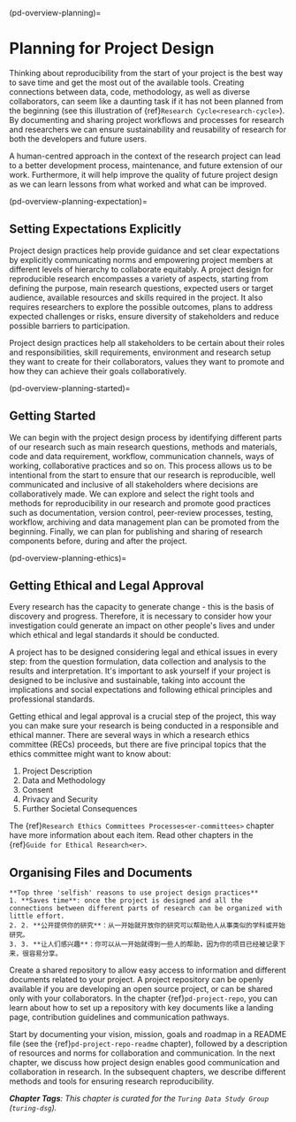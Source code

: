 (pd-overview-planning)=
# Planning for Project Design

Thinking about reproducibility from the start of your project is the best way to save time and get the most out of the available tools. Creating connections between data, code, methodology, as well as diverse collaborators, can seem like a daunting task if it has not been planned from the beginning (see this illustration of {ref}`Research Cycle<research-cycle>`). By documenting and sharing project workflows and processes for research and researchers we can ensure sustainability and reusability of research for both the developers and future users.

A human-centred approach in the context of the research project can lead to a better development process, maintenance, and future extension of our work. Furthermore, it will help improve the quality of future project design as we can learn lessons from what worked and what can be improved.

(pd-overview-planning-expectation)=
## Setting Expectations Explicitly

Project design practices help provide guidance and set clear expectations by explicitly communicating norms and empowering project members at different levels of hierarchy to collaborate equitably. A project design for reproducible research encompasses a variety of aspects, starting from defining the purpose, main research questions, expected users or target audience, available resources and skills required in the project. It also requires researchers to explore the possible outcomes, plans to address expected challenges or risks, ensure diversity of stakeholders and reduce possible barriers to participation.

Project design practices help all stakeholders to be certain about their roles and responsibilities, skill requirements, environment and research setup they want to create for their collaborators, values they want to promote and how they can achieve their goals collaboratively.

(pd-overview-planning-started)=
## Getting Started

We can begin with the project design process by identifying different parts of our research such as main research questions, methods and materials, code and data requirement, workflow, communication channels, ways of working, collaborative practices and so on. This process allows us to be intentional from the start to ensure that our research is reproducible, well communicated and inclusive of all stakeholders where decisions are collaboratively made. We can explore and select the right tools and methods for reproducibility in our research and promote good practices such as documentation, version control, peer-review processes, testing, workflow, archiving and data management plan can be promoted from the beginning. Finally, we can plan for publishing and sharing of research components before, during and after the project.

(pd-overview-planning-ethics)=
## Getting Ethical and Legal Approval

Every research has the capacity to generate change - this is the basis of discovery and progress. Therefore, it is necessary to consider how your investigation could generate an impact on other people's lives and under which ethical and legal standards it should be conducted.

A project has to be designed considering legal and ethical issues in every step: from the question formulation, data collection and analysis to the results and interpretation. It's important to ask yourself if your project is designed to be inclusive and sustainable, taking into account the implications and social expectations and following ethical principles and professional standards.

Getting ethical and legal approval is a crucial step of the project, this way you can make sure your research is being conducted in a responsible and ethical manner. There are several ways in which a research ethics committee (RECs) proceeds, but there are five principal topics that the ethics committee might want to know about:

1. Project Description
2. Data and Methodology
3. Consent
4. Privacy and Security
5. Further Societal Consequences

The {ref}`Research Ethics Committees Processes<er-committees>` chapter have more information about each item. Read other chapters in the {ref}`Guide for Ethical Research<er>`.

## Organising Files and Documents

```{note}
**Top three 'selfish' reasons to use project design practices**
1. **Saves time**: once the project is designed and all the connections between different parts of research can be organized with little effort.
2. 2. **公开提供你的研究**：从一开始就开放你的研究可以帮助他人从事类似的学科或开始研究。
3. 3. **让人们感兴趣**：你可以从一开始就得到一些人的帮助，因为你的项目已经被记录下来，很容易分享。
```

Create a shared repository to allow easy access to information and different documents related to your project. A project repository can be openly available if you are developing an open source project, or can be shared only with your collaborators. In the chapter {ref}`pd-project-repo`, you can learn about how to set up a repository with key documents like a landing page, contribution guidelines and communication pathways.

Start by documenting your vision, mission, goals and roadmap in a README file (see the {ref}`pd-project-repo-readme` chapter), followed by a description of resources and norms for collaboration and communication. In the next chapter, we discuss how project design enables good communication and collaboration in research. In the subsequent chapters, we describe different methods and tools for ensuring research reproducibility.

***Chapter Tags**: This chapter is curated for the `Turing Data Study Group` (`turing-dsg`).*
